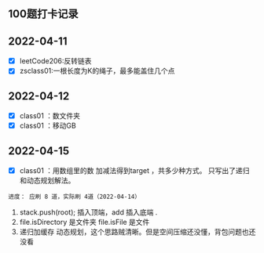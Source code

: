 ## 100题打卡记录


## 2022-04-11 
 -[x] leetCode206:反转链表
-[x] zsclass01:一根长度为K的绳子，最多能盖住几个点

## 2022-04-12
-[x] class01 ：数文件夹
-[x] class01 ：移动GB 
## 2022-04-15
-[x] class01 ：用数组里的数 加减法得到target ，共多少种方式。 只写出了递归和动态规划解法。
```
进度： 应刷 8 道，实际刷 4道（2022-04-14）
```

1. stack.push(root); 插入顶端，add 插入底端 .
2. file.isDirectory 是文件夹  file.isFile 是文件
3. 递归加缓存 动态规划，这个思路贼清晰。但是空间压缩还没懂，背包问题也还没看

 